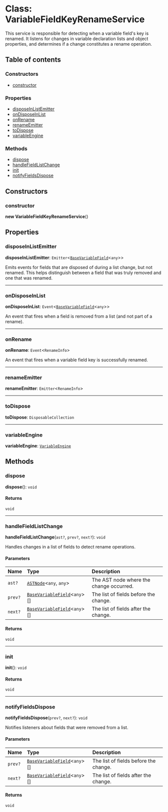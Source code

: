 # Class: VariableFieldKeyRenameService

This service is responsible for detecting when a variable field's key is renamed.
It listens for changes in variable declaration lists and object properties, and
determines if a change constitutes a rename operation.

## Table of contents

### Constructors

* [constructor](/en/auto-docs/variable-plugin/classes/VariableFieldKeyRenameService.md#constructor)

### Properties

* [disposeInListEmitter](/en/auto-docs/variable-plugin/classes/VariableFieldKeyRenameService.md#disposeinlistemitter)
* [onDisposeInList](/en/auto-docs/variable-plugin/classes/VariableFieldKeyRenameService.md#ondisposeinlist)
* [onRename](/en/auto-docs/variable-plugin/classes/VariableFieldKeyRenameService.md#onrename)
* [renameEmitter](/en/auto-docs/variable-plugin/classes/VariableFieldKeyRenameService.md#renameemitter)
* [toDispose](/en/auto-docs/variable-plugin/classes/VariableFieldKeyRenameService.md#todispose)
* [variableEngine](/en/auto-docs/variable-plugin/classes/VariableFieldKeyRenameService.md#variableengine)

### Methods

* [dispose](/en/auto-docs/variable-plugin/classes/VariableFieldKeyRenameService.md#dispose)
* [handleFieldListChange](/en/auto-docs/variable-plugin/classes/VariableFieldKeyRenameService.md#handlefieldlistchange)
* [init](/en/auto-docs/variable-plugin/classes/VariableFieldKeyRenameService.md#init)
* [notifyFieldsDispose](/en/auto-docs/variable-plugin/classes/VariableFieldKeyRenameService.md#notifyfieldsdispose)

## Constructors

### constructor

**new VariableFieldKeyRenameService**()

## Properties

### disposeInListEmitter

**disposeInListEmitter**: `Emitter`<[`BaseVariableField`](/en/auto-docs/variable-plugin/classes/BaseVariableField.md)<`any`>>

Emits events for fields that are disposed of during a list change, but not renamed.
This helps distinguish between a field that was truly removed and one that was renamed.

***

### onDisposeInList

**onDisposeInList**: `Event`<[`BaseVariableField`](/en/auto-docs/variable-plugin/classes/BaseVariableField.md)<`any`>>

An event that fires when a field is removed from a list (and not part of a rename).

***

### onRename

**onRename**: `Event`<`RenameInfo`>

An event that fires when a variable field key is successfully renamed.

***

### renameEmitter

**renameEmitter**: `Emitter`<`RenameInfo`>

***

### toDispose

**toDispose**: `DisposableCollection`

***

### variableEngine

**variableEngine**: [`VariableEngine`](/en/auto-docs/variable-plugin/classes/VariableEngine.md)

## Methods

### dispose

**dispose**(): `void`

#### Returns

`void`

***

### handleFieldListChange

**handleFieldListChange**(`ast?`, `prev?`, `next?`): `void`

Handles changes in a list of fields to detect rename operations.

#### Parameters

| Name | Type | Description |
| :------ | :------ | :------ |
| `ast?` | [`ASTNode`](/en/auto-docs/variable-plugin/classes/ASTNode.md)<`any`, `any`> | The AST node where the change occurred. |
| `prev?` | [`BaseVariableField`](/en/auto-docs/variable-plugin/classes/BaseVariableField.md)<`any`>\[] | The list of fields before the change. |
| `next?` | [`BaseVariableField`](/en/auto-docs/variable-plugin/classes/BaseVariableField.md)<`any`>\[] | The list of fields after the change. |

#### Returns

`void`

***

### init

**init**(): `void`

#### Returns

`void`

***

### notifyFieldsDispose

**notifyFieldsDispose**(`prev?`, `next?`): `void`

Notifies listeners about fields that were removed from a list.

#### Parameters

| Name | Type | Description |
| :------ | :------ | :------ |
| `prev?` | [`BaseVariableField`](/en/auto-docs/variable-plugin/classes/BaseVariableField.md)<`any`>\[] | The list of fields before the change. |
| `next?` | [`BaseVariableField`](/en/auto-docs/variable-plugin/classes/BaseVariableField.md)<`any`>\[] | The list of fields after the change. |

#### Returns

`void`
